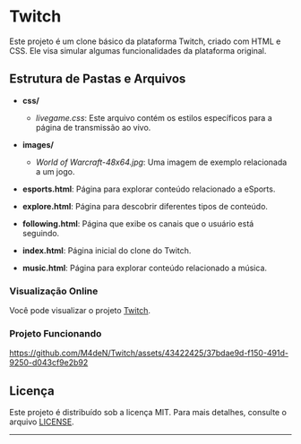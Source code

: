 # Twitch

Este projeto é um clone básico da plataforma Twitch, criado com HTML e CSS. Ele visa simular algumas funcionalidades da plataforma original.

## Estrutura de Pastas e Arquivos

- **css/**
  - *livegame.css*: Este arquivo contém os estilos específicos para a página de transmissão ao vivo.

- **images/**
  - *World of Warcraft-48x64.jpg*: Uma imagem de exemplo relacionada a um jogo.

- **esports.html**: Página para explorar conteúdo relacionado a eSports.

- **explore.html**: Página para descobrir diferentes tipos de conteúdo.

- **following.html**: Página que exibe os canais que o usuário está seguindo.

- **index.html**: Página inicial do clone do Twitch.

- **music.html**: Página para explorar conteúdo relacionado a música.

### Visualização Online

Você pode visualizar o projeto [Twitch](https://m4den.github.io/Spotify/).

### Projeto Funcionando

https://github.com/M4deN/Twitch/assets/43422425/37bdae9d-f150-491d-9250-d043cf9e2b92

## Licença

Este projeto é distribuído sob a licença MIT. Para mais detalhes, consulte o arquivo [LICENSE](LICENSE).

---
